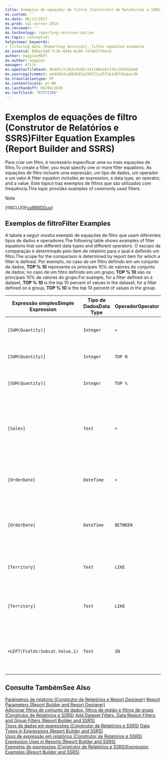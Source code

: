 ```yaml
---
title: Exemplos de equações de filtro (Construtor de Relatórios e SSRS) | Microsoft Docs
ms.custom: ''
ms.date: 06/13/2017
ms.prod: sql-server-2014
ms.reviewer: ''
ms.technology: reporting-services-native
ms.topic: conceptual
helpviewer_keywords:
- filtering data [Reporting Services], filter equation examples
ms.assetid: 66bec93d-7c3b-4d4a-8cb6-7a7bb2f34ec6
author: maggiesMSFT
ms.author: maggies
manager: kfile
ms.openlocfilehash: 9b4d7c7c561c9185c141190e26f37bc29fe52eb6
ms.sourcegitcommit: ad4d92dce894592a259721a1571b1d8736abacdb
ms.translationtype: MT
ms.contentlocale: pt-BR
ms.lasthandoff: 08/04/2020
ms.locfileid: "87572395"
---
```

# <a name="filter-equation-examples-report-builder-and-ssrs"></a><span data-ttu-id="f3c90-102">Exemplos de equações de filtro (Construtor de Relatórios e SSRS)</span><span class="sxs-lookup"><span data-stu-id="f3c90-102">Filter Equation Examples (Report Builder and SSRS)</span></span>
  <span data-ttu-id="f3c90-103">Para criar um filtro, é necessário especificar uma ou mais equações de filtro.</span><span class="sxs-lookup"><span data-stu-id="f3c90-103">To create a filter, you must specify one or more filter equations.</span></span> <span data-ttu-id="f3c90-104">As equações de filtro incluem uma expressão, um tipo de dados, um operador e um valor.</span><span class="sxs-lookup"><span data-stu-id="f3c90-104">A filter equation includes an expression, a data type, an operator, and a value.</span></span> <span data-ttu-id="f3c90-105">Este tópico traz exemplos de filtros que são utilizados com frequência.</span><span class="sxs-lookup"><span data-stu-id="f3c90-105">This topic provides examples of commonly used filters.</span></span>  
  
> [!NOTE]  
>  [!INCLUDE[ssRBRDDup](../../includes/ssrbrddup-md.md)]  
  
## <a name="filter-examples"></a><span data-ttu-id="f3c90-106">Exemplos de filtro</span><span class="sxs-lookup"><span data-stu-id="f3c90-106">Filter Examples</span></span>  
 <span data-ttu-id="f3c90-107">A tabela a seguir mostra exemplo de equações de filtro que usam diferentes tipos de dados e operadores.</span><span class="sxs-lookup"><span data-stu-id="f3c90-107">The following table shows examples of filter equations that use different data types and different operators.</span></span> <span data-ttu-id="f3c90-108">O escopo da comparação é determinado pelo item de relatório para o qual é definido um filtro.</span><span class="sxs-lookup"><span data-stu-id="f3c90-108">The scope for the comparison is determined by report item for which a filter is defined.</span></span> <span data-ttu-id="f3c90-109">Por exemplo, no caso de um filtro definido em um conjunto de dados, **TOP % 10** representa os principais 10% de valores do conjunto de dados; no caso de um filtro definido em um grupo, **TOP % 10** são os principais 10% de valores do grupo.</span><span class="sxs-lookup"><span data-stu-id="f3c90-109">For example, for a filter defined on a dataset, **TOP % 10** is the top 10 percent of values in the dataset; for a filter defined on a group, **TOP % 10** is the top 10 percent of values in the group.</span></span>  
  
|<span data-ttu-id="f3c90-110">Expressão simples</span><span class="sxs-lookup"><span data-stu-id="f3c90-110">Simple Expression</span></span>|<span data-ttu-id="f3c90-111">Tipo de Dados</span><span class="sxs-lookup"><span data-stu-id="f3c90-111">Data Type</span></span>|<span data-ttu-id="f3c90-112">Operador</span><span class="sxs-lookup"><span data-stu-id="f3c90-112">Operator</span></span>|<span data-ttu-id="f3c90-113">Valor</span><span class="sxs-lookup"><span data-stu-id="f3c90-113">Value</span></span>|<span data-ttu-id="f3c90-114">DESCRIÇÃO</span><span class="sxs-lookup"><span data-stu-id="f3c90-114">Description</span></span>|  
|-----------------------|---------------|--------------|-----------|-----------------|  
|`[SUM(Quantity)]`|`Integer`|`>`|`7`|<span data-ttu-id="f3c90-115">Inclui valores de dados maiores que 7.</span><span class="sxs-lookup"><span data-stu-id="f3c90-115">Includes data values that are greater than 7.</span></span>|  
|`[SUM(Quantity)]`|`Integer`|`TOP N`|`10`|<span data-ttu-id="f3c90-116">Inclui os 10 principais valores de dados.</span><span class="sxs-lookup"><span data-stu-id="f3c90-116">Includes the top 10 data values.</span></span>|  
|`[SUM(Quantity)]`|`Integer`|`TOP %`|`20`|<span data-ttu-id="f3c90-117">Inclui os principais 20% de valores de dados.</span><span class="sxs-lookup"><span data-stu-id="f3c90-117">Includes the top 20% of data values.</span></span>|  
|`[Sales]`|`Text`|`>`|`=CDec(100)`|<span data-ttu-id="f3c90-118">Inclui todos os valores do tipo System.Decimal (tipos de dados “money” do SQL) maiores que $100.</span><span class="sxs-lookup"><span data-stu-id="f3c90-118">Includes all values of type System.Decimal (SQL "money" data types) greater than $100.</span></span>|  
|`[OrderDate]`|`DateTime`|`>`|`2008-01-01`|<span data-ttu-id="f3c90-119">Inclui todas as datas, desde 1º de janeiro de 2008 até a presente data.</span><span class="sxs-lookup"><span data-stu-id="f3c90-119">Includes all dates from January 1, 2008 to the present date.</span></span>|  
|`[OrderDate]`|`DateTime`|`BETWEEN`|`2008-01-01`<br /><br /> `2008-02-01`|<span data-ttu-id="f3c90-120">Inclui as datas de 1o. de janeiro de 2008 até, e incluindo, 1º de fevereiro de 2008.</span><span class="sxs-lookup"><span data-stu-id="f3c90-120">Includes dates from January 1, 2008 up to and including February 1, 2008.</span></span>|  
|`[Territory]`|`Text`|`LIKE`|`*east`|<span data-ttu-id="f3c90-121">Todos os nomes de território que terminam com "leste".</span><span class="sxs-lookup"><span data-stu-id="f3c90-121">All territory names that end in "east".</span></span>|  
|`[Territory]`|`Text`|`LIKE`|`%o%th*`|<span data-ttu-id="f3c90-122">Todos os nomes de território que incluem Norte e Sul no início do nome.</span><span class="sxs-lookup"><span data-stu-id="f3c90-122">All territory names that include North and South at the beginning of the name.</span></span>|  
|`=LEFT(Fields!Subcat.Value,1)`|`Text`|`IN`|`B, C, T`|<span data-ttu-id="f3c90-123">Todos os valores de subcategorias que começam com as letras B, C ou T.</span><span class="sxs-lookup"><span data-stu-id="f3c90-123">All subcategory values that begin with the letters B, C, or T.</span></span>|  
  
## <a name="see-also"></a><span data-ttu-id="f3c90-124">Consulte Também</span><span class="sxs-lookup"><span data-stu-id="f3c90-124">See Also</span></span>  
 <span data-ttu-id="f3c90-125">[Parâmetros de relatório &#40;Construtor de Relatórios e Report Designer&#41;](report-parameters-report-builder-and-report-designer.md) </span><span class="sxs-lookup"><span data-stu-id="f3c90-125">[Report Parameters &#40;Report Builder and Report Designer&#41;](report-parameters-report-builder-and-report-designer.md) </span></span>  
 <span data-ttu-id="f3c90-126">[Adicionar filtros de conjunto de dados, filtros de região e filtros de grupo &#40;Construtor de Relatórios e SSRS&#41;](add-dataset-filters-data-region-filters-and-group-filters.md) </span><span class="sxs-lookup"><span data-stu-id="f3c90-126">[Add Dataset Filters, Data Region Filters, and Group Filters &#40;Report Builder and SSRS&#41;](add-dataset-filters-data-region-filters-and-group-filters.md) </span></span>  
 <span data-ttu-id="f3c90-127">[Tipos de dados em expressões &#40;Construtor de Relatórios e SSRS&#41;](expressions-report-builder-and-ssrs.md) </span><span class="sxs-lookup"><span data-stu-id="f3c90-127">[Data Types in Expressions &#40;Report Builder and SSRS&#41;](expressions-report-builder-and-ssrs.md) </span></span>  
 <span data-ttu-id="f3c90-128">[Usos de expressão em relatórios &#40;Construtor de Relatórios e SSRS&#41;](expression-uses-in-reports-report-builder-and-ssrs.md) </span><span class="sxs-lookup"><span data-stu-id="f3c90-128">[Expression Uses in Reports &#40;Report Builder and SSRS&#41;](expression-uses-in-reports-report-builder-and-ssrs.md) </span></span>  
 [<span data-ttu-id="f3c90-129">Exemplos de expressões &#40;Construtor de Relatórios e SSRS&#41;</span><span class="sxs-lookup"><span data-stu-id="f3c90-129">Expression Examples &#40;Report Builder and SSRS&#41;</span></span>](expression-examples-report-builder-and-ssrs.md)  
  
  
